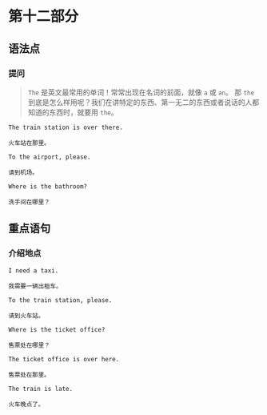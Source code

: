 # 第十二部分

## 语法点

### 提问

> `The` 是英文最常用的单词！常常出现在名词的前面，就像 `a` 或 `an`。
> 那 `the` 到底是怎么样用呢？我们在讲特定的东西、第一无二的东西或者说话的人都知道的东西时，就要用 `the`。

```text
The train station is over there.

火车站在那里。
```

```text
To the airport, please.

请到机场。
```

```text
Where is the bathroom?

洗手间在哪里？
```

## 重点语句

### 介绍地点

```text
I need a taxi.

我需要一辆出租车。
```

```text
To the train station, please.

请到火车站。
```

```text
Where is the ticket office?

售票处在哪里？
```

```text
The ticket office is over here.

售票处在那里。
```

```text
The train is late.

火车晚点了。
```
